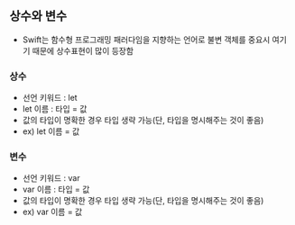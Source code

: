 ## 상수와 변수
* Swift는 함수형 프로그래밍 패러다임을 지향하는 언어로 불변 객체를 중요시 여기기 때문에 상수표현이 많이 등장함

### 상수
* 선언 키워드 : let
* let 이름 : 타입 = 값
* 값의 타입이 명확한 경우 타입 생략 가능(단, 타입을 명시해주는 것이 좋음)
* ex) let 이름 = 값

### 변수
* 선언 키워드 : var
* var 이름 : 타입 = 값
* 값의 타입이 명확한 경우 타입 생략 가능(단, 타입을 명시해주는 것이 좋음)
* ex) var 이름 = 값
